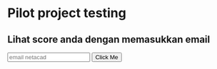 

# Pilot project testing

## Lihat score anda dengan memasukkan email
<input type="email" id="email" name="emails" placeholder="email netacad">
<button onclick="onClick()">Click Me</button>
<pre>
<code>
<div id="result" style="display:none;">

</div>
</code>
</pre>

<script type="text/javascript" src="p1_pilot.json"></script>

<script>
function onClick() {
    var x = document.getElementById("result");    
    var email = document.getElementById("email").value;
    var notexist = typeof obj[email]=== "undefined";
    if (notexist){
       x.innerHTML='Email ID Tidak ditemukan';
    } 
    else{
        var fscore = 'Final Score: ' + obj[email]["score"]+"\n\n";
        var itemout = 'Items test cases: \n======================================\n';
        var o = obj[email]["out"]; 

        for(i=0;i<o.length;i++){
            ox = o[i].replace("<", "type ");
            ox = ox.replace(">", "");
            itemout += ox+">>>>>Item score: "+obj[email]["scores"][i]+"\n\n";
        }
    
        x.innerHTML=fscore+itemout;           
    }
    x.style.display = "block"; 
}
</script>

